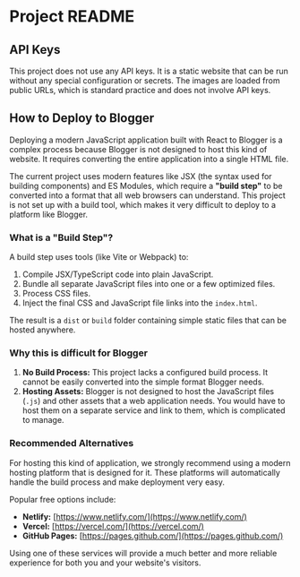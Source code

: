 # Project README

## API Keys

This project does not use any API keys. It is a static website that can be run without any special configuration or secrets. The images are loaded from public URLs, which is standard practice and does not involve API keys.

## How to Deploy to Blogger

Deploying a modern JavaScript application built with React to Blogger is a complex process because Blogger is not designed to host this kind of website. It requires converting the entire application into a single HTML file.

The current project uses modern features like JSX (the syntax used for building components) and ES Modules, which require a **"build step"** to be converted into a format that all web browsers can understand. This project is not set up with a build tool, which makes it very difficult to deploy to a platform like Blogger.

### What is a "Build Step"?

A build step uses tools (like Vite or Webpack) to:
1.  Compile JSX/TypeScript code into plain JavaScript.
2.  Bundle all separate JavaScript files into one or a few optimized files.
3.  Process CSS files.
4.  Inject the final CSS and JavaScript file links into the `index.html`.

The result is a `dist` or `build` folder containing simple static files that can be hosted anywhere.

### Why this is difficult for Blogger

1.  **No Build Process:** This project lacks a configured build process. It cannot be easily converted into the simple format Blogger needs.
2.  **Hosting Assets:** Blogger is not designed to host the JavaScript files (`.js`) and other assets that a web application needs. You would have to host them on a separate service and link to them, which is complicated to manage.

### Recommended Alternatives

For hosting this kind of application, we strongly recommend using a modern hosting platform that is designed for it. These platforms will automatically handle the build process and make deployment very easy.

Popular free options include:
*   **Netlify:** [https://www.netlify.com/](https://www.netlify.com/)
*   **Vercel:** [https://vercel.com/](https://vercel.com/)
*   **GitHub Pages:** [https://pages.github.com/](https://pages.github.com/)

Using one of these services will provide a much better and more reliable experience for both you and your website's visitors.